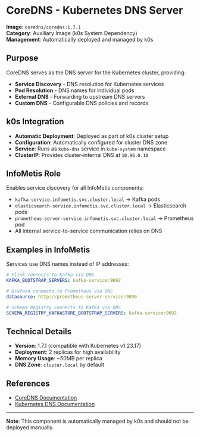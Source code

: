 # CoreDNS - Kubernetes DNS Server

**Image**: `coredns/coredns:1.7.1`  
**Category**: Auxiliary Image (k0s System Dependency)  
**Management**: Automatically deployed and managed by k0s

## Purpose

CoreDNS serves as the DNS server for the Kubernetes cluster, providing:
- **Service Discovery** - DNS resolution for Kubernetes services
- **Pod Resolution** - DNS names for individual pods
- **External DNS** - Forwarding to upstream DNS servers
- **Custom DNS** - Configurable DNS policies and records

## k0s Integration

- **Automatic Deployment**: Deployed as part of k0s cluster setup
- **Configuration**: Automatically configured for cluster DNS zone
- **Service**: Runs as `kube-dns` service in `kube-system` namespace
- **ClusterIP**: Provides cluster-internal DNS at `10.96.0.10`

## InfoMetis Role

Enables service discovery for all InfoMetis components:
- `kafka-service.infometis.svc.cluster.local` → Kafka pods
- `elasticsearch-service.infometis.svc.cluster.local` → Elasticsearch pods
- `prometheus-server-service.infometis.svc.cluster.local` → Prometheus pod
- All internal service-to-service communication relies on DNS

## Examples in InfoMetis

Services use DNS names instead of IP addresses:
```yaml
# Flink connects to Kafka via DNS
KAFKA_BOOTSTRAP_SERVERS: kafka-service:9092

# Grafana connects to Prometheus via DNS  
datasource: http://prometheus-server-service:9090

# Schema Registry connects to Kafka via DNS
SCHEMA_REGISTRY_KAFKASTORE_BOOTSTRAP_SERVERS: kafka-service:9092
```

## Technical Details

- **Version**: 1.7.1 (compatible with Kubernetes v1.23.17)
- **Deployment**: 2 replicas for high availability
- **Memory Usage**: ~50MB per replica
- **DNS Zone**: `cluster.local` by default

## References

- [CoreDNS Documentation](https://coredns.io/manual/)
- [Kubernetes DNS Documentation](https://kubernetes.io/docs/concepts/services-networking/dns-pod-service/)

---

**Note**: This component is automatically managed by k0s and should not be deployed manually.